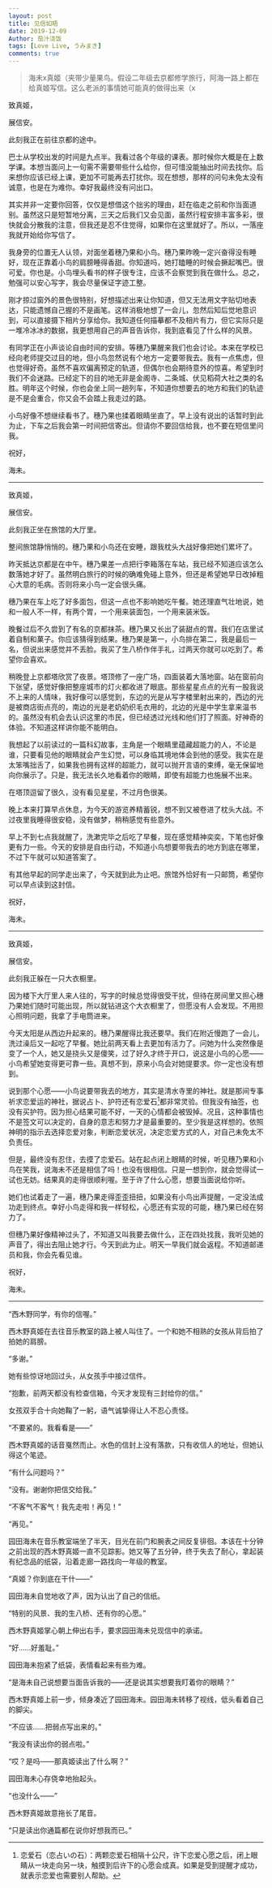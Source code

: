 ```yaml
---
layout: post
title: 见信如晤
date: 2019-12-09
Author: 茄汁浇饭 
tags: [Love Live, うみまき]
comments: true
---
```


> 海未x真姬（夹带少量果鸟。假设二年级去京都修学旅行，阿海一路上都在给真姬写信。这么老派的事情她可能真的做得出来（x

致真姬，

展信安。

此刻我正在前往京都的途中。

巴士从学校出发的时间是九点半。我看过各个年级的课表。那时候你大概是在上数学课。本想当面问上一句需不需要带些什么给你，但可惜没能抽出时间去找你。后来想你应该已经上课，更加不可能再去打扰你。现在想想，那样的问句未免太没有诚意，也是在为难你。幸好我最终没有问出口。

其实并非一定要你回答，仅仅是想借这个拙劣的理由，赶在临走之前和你当面道别。虽然这只是短暂地分离，三天之后我们又会见面，虽然行程安排丰富多彩，很快就会分散我的注意，但我还是忍不住觉得，如果你在这里就好了。所以，一落座我就开始给你写信了。

我身旁的位置无人认领，对面坐着穗乃果和小鸟。穗乃果昨晚一定兴奋得没有睡好，现在正靠着小鸟的肩膀睡得香甜。你知道吗，她打瞌睡的时候会撅起嘴巴。很可爱。你也是。小鸟埋头看书的样子很专注，应该不会察觉到我在做什么。总之，勉强可以安心写字，我会尽量保证字迹工整。

刚才掠过窗外的景色很特别，好想描述出来让你知道，但又无法用文字贴切地表达，只能遗憾自己握的不是画笔。这样消极地想了一会儿，忽然后知后觉地意识到，可以直接摄下相片分享给你。我知道任何描摹都不及相片有力，但它实际只是一堆冷冰冰的数据，我更想用自己的声音告诉你，我到底看见了什么样的风景。

有同学正在小声谈论自由时间的安排。等穗乃果醒来我们也会讨论。本来在学校已经向老师提交过目的地，但小鸟忽然说有个地方一定要带我去。我有一点焦虑，但也觉得好奇。虽然不喜欢偏离预定的轨道，但偶尔也会期待意外的惊喜。希望到时我们不会迷路。已经定下的目的地无非是金阁寺、二条城、伏见稻荷大社之类的名胜。明年这个时候，你也会坐上同一趟列车，不知道你想要去的地方和我们的轨迹是不是会重合，你又会不会踏上我走过的路。

小鸟好像不想继续看书了。穗乃果也揉着眼睛坐直了。早上没有说出的话暂时到此为止，下车之后我会第一时间把信寄出。但请你不要回信给我，也不要在短信里问我。

祝好，

海未。

---

致真姬，

展信安。

此刻我正坐在旅馆的大厅里。

整间旅馆静悄悄的。穗乃果和小鸟还在安睡，跟我枕头大战好像把她们累坏了。

昨天抵达京都是在中午。穗乃果差一点把行李箱落在车站，我已经不知道应该怎么数落她才好了。虽然明白旅行的时候的确难免碰上意外，但还是希望她早日改掉粗心大意的毛病。否则将来小鸟一定会很头痛。

穗乃果在车上吃了好多面包，但这一点也不影响她吃午餐。她还理直气壮地说，她和一般人不一样，有两个胃，一个用来装面包，一个用来装米饭。

晚餐过后不久尝到了有名的京都抹茶。穗乃果又长出了装甜点的胃。我们在店里试着自制和菓子。你应该猜得到结果。穗乃果是第一，小鸟排在第二，我是最后一名，但说出来感觉并不丢脸。我买了生八桥作伴手礼，过两天你就可以吃到了。希望你会喜欢。

稍晚登上京都塔欣赏了夜景。塔顶修了一座广场，四面装着大落地窗。站在窗前向下张望，感觉好像把整座城市的灯火都收进了眼底。那些星星点点的光有一股我说不上来的人情味，我好像可以感觉到，东边的光是从写字楼里射出来的，西边的光是被商店街点亮的，南边的光是老奶奶织毛衣用的，北边的光是中学生拿来温书的。虽然没有机会去认识这里的市民，但已经透过光线和他们打了照面。好神奇的体验。不知道这样讲你能不能明白。

我想起了以前读过的一篇科幻故事，主角是一个眼睛里蕴藏超能力的人，不论是谁，只要看见他的眼睛就会产生幻觉，可以身临其境地体会到他的感受。我实在是太笨嘴拙舌了，如果我也拥有这样的超能力，就可以抛开言语的束缚，毫无保留地向你展示了。只是，我无法长久地看着你的眼睛，即使有超能力也施展不出来。

在塔顶逗留了很久，没有看见星星，不过月色很美。

晚上本来打算早点休息，为今天的游览养精蓄锐，想不到又被卷进了枕头大战。不过夜里我睡得很安稳，没有做梦，稍稍感觉有些意外。

早上不到七点我就醒了，洗漱完毕之后吃了早餐，现在感觉精神奕奕，下笔也好像更有力一些。今天的安排是自由行动，不知道小鸟想要带我去的地方到底在哪里，不过下午就可以知道答案了。

有其他早起的同学走出来了，今天就到此为止吧。旅馆外恰好有一只邮筒，希望你可以早点读到这封信。

祝好，

海未。

---

致真姬，

展信安。

此刻我正躲在一只大衣橱里。

因为楼下大厅里人来人往的，写字的时候总觉得很受干扰，但待在房间里又担心穗乃果她们随时可能出现，所以就钻进这个大衣橱里了，但愿没有人会发现。不用担心照明问题，我拿了手电筒进来。

今天太阳是从西边升起来的。穗乃果醒得比我还要早。我们在附近慢跑了一会儿，洗过澡后又一起吃了早餐。她比前两天看上去更加有活力了。问她为什么突然像是变了一个人，她又是挠头又是傻笑，过了好久才终于开口，说这是小鸟的心愿——小鸟希望她变得更可靠一些。真想不到，原来小鸟会对她提要求。你一定也没有想到。

说到那个心愿——小鸟说要带我去的地方，其实是清水寺里的神社。就是那间专事祈求恋爱运的神社，据说占卜、护符还有恋爱石[^1]都非常灵验。但我没有抽签，也没有买护符。因为担心结果可能不好，一天的心情都会被毁掉。况且，这种事情也不是签文可以决定的，自身的意志和努力才是最重要的。至少我是这样想的。依照神明的指示去选择恋爱对象，判断恋爱状况，决定恋爱方式的人，对自己未免太不负责任。

但是，最终没有忍住，去摸了恋爱石。站在起点闭上眼睛的时候，听见穗乃果和小鸟在笑我，说海未不还是相信了吗！也没有很相信。只是一想到你，就会觉得试一试也无妨。结果真的走得很顺利喔。至于许了什么心愿，想要当面说给你听。

她们也试着走了一遍，穗乃果走得歪歪扭扭，如果没有小鸟出声提醒，一定没法成功走到终点。幸好小鸟走得和我一样轻松，心愿还有实现的可能，穗乃果已经在努力了。

但穗乃果好像精神过头了，不知道又叫我要去做什么，正在四处找我，我听见她的声音了，得出去阻止她才行。今天到此为止。明天一早我们就会返程。不知道邮递员和我，你会先看见谁。

祝好，

海未。

---

“西木野同学，有你的信喔。”

西木野真姬在去往音乐教室的路上被人叫住了。一个和她不相熟的女孩从背后拍了拍她的肩膀。

“多谢。”

她有些惊讶地回过头，从女孩手中接过信件。

“抱歉，前两天都没有检查信箱，今天才发现有三封给你的信。”

女孩双手合十向她鞠了一躬，语气诚挚得让人不忍心责怪。

“不要紧的。我看看是——”

西木野真姬的话音戛然而止。水色的信封上没有落款，只有收信人的地址，但她认得这个笔迹。

“有什么问题吗？”

“没有。谢谢你把信交给我。”

“不客气不客气！我先走啦！再见！”

“再见。”

园田海未在音乐教室端坐了半天，目光在前门和腕表之间反复徘徊。本该在十分钟之前出现的西木野真姬一直不见踪影。她又等了五分钟，终于失去了耐心，拿起装有纪念品的纸袋，沿着走廊一路找向一年级的教室。

“真姬？你到底在干什——”

园田海未自觉地收了声，因为认出了自己的信纸。

“特别的风景、我的生八桥、还有你的心愿。”

西木野真姬掌心朝上伸出右手，要求园田海未兑现信中的承诺。

“好……好羞耻。”

园田海未抱紧了纸袋，表情看起来有些为难。

“是海未自己说想要当面告诉我的——还是说其实想要我盯着你的眼睛？”

西木野真姬上前一步，倾身凑近了园田海未。园田海未转移了视线，低头看着自己的脚尖。

“不应该……把弱点写出来的。”

“我没有读出你的弱点啦。”

“哎？是吗——那真姬读出了什么啊？”

园田海未心存侥幸地抬起头。

“也没什么——”

西木野真姬故意拖长了尾音。

“只是读出你通篇都在说你好想我而已。”

[^1]:恋爱石（恋占いの石）：两颗恋爱石相隔十公尺，许下恋爱心愿之后，闭上眼睛从一块走向另一块，触摸到后许下的心愿会成真。如果是受到提醒才成功，就表示恋爱也需要别人帮助。
